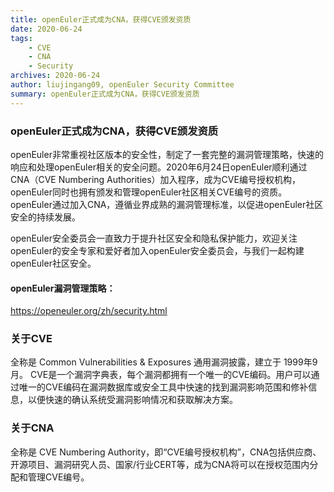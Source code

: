 ```yaml
---
title: openEuler正式成为CNA，获得CVE颁发资质
date: 2020-06-24
tags:
    - CVE
    - CNA
    - Security
archives: 2020-06-24
author: liujingang09, openEuler Security Committee
summary: openEuler正式成为CNA，获得CVE颁发资质
---
```


### openEuler正式成为CNA，获得CVE颁发资质
openEuler非常重视社区版本的安全性，制定了一套完整的漏洞管理策略，快速的响应和处理openEuler相关的安全问题。2020年6月24日openEuler顺利通过CNA（CVE Numbering Authorities）加入程序，成为CVE编号授权机构，openEuler同时也拥有颁发和管理openEuler社区相关CVE编号的资质。openEuler通过加入CNA，遵循业界成熟的漏洞管理标准，以促进openEuler社区安全的持续发展。

openEuler安全委员会一直致力于提升社区安全和隐私保护能力，欢迎关注openEuler的安全专家和爱好者加入openEuler安全委员会，与我们一起构建openEuler社区安全。

#### openEuler漏洞管理策略：
https://openeuler.org/zh/security.html

### 关于CVE
全称是 Common Vulnerabilities & Exposures  通用漏洞披露，建立于 1999年9月。 CVE是一个漏洞字典表，每个漏洞都拥有一个唯一的CVE编码。用户可以通过唯一的CVE编码在漏洞数据库或安全工具中快速的找到漏洞影响范围和修补信息，以便快速的确认系统受漏洞影响情况和获取解决方案。

### 关于CNA
全称是 CVE Numbering Authority，即“CVE编号授权机构”，CNA包括供应商、开源项目、漏洞研究人员、国家/行业CERT等，成为CNA将可以在授权范围内分配和管理CVE编号。

